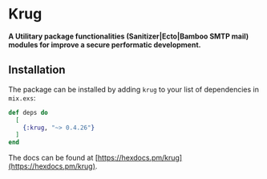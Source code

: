 # Krug

**A Utilitary package functionalities (Sanitizer|Ecto|Bamboo SMTP mail) 
modules for improve a secure performatic development.**

## Installation

The package can be installed by adding `krug` to your list of dependencies in `mix.exs`:

```elixir
def deps do
  [
    {:krug, "~> 0.4.26"}
  ]
end
```

The docs can be found at [https://hexdocs.pm/krug](https://hexdocs.pm/krug).

